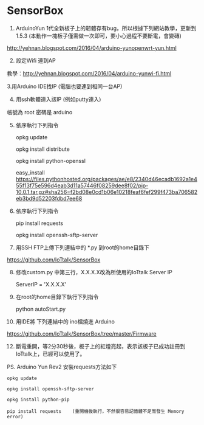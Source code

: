 # SensorBox

1. ArduinoYun 1代全新板子上的韌體存有bug，所以根據下列網站教學，更新到1.5.3 (本動作一塊板子僅需做一次即可，要小心過程不要斷電，會變磚)

http://yehnan.blogspot.com/2016/04/arduino-yunopenwrt-yun.html


2. 設定Wifi  連到AP

教學：http://yehnan.blogspot.com/2016/04/arduino-yunwi-fi.html 


3.用Arduino IDE找IP  (電腦也要連到相同一台AP)
 

4. 用ssh軟體連入該IP (例如putty連入)  

帳號為 root   密碼是  arduino


5. 依序執行下列指令

    opkg update

    opkg install distribute

    opkg install python-openssl

    easy_install https://files.pythonhosted.org/packages/ae/e8/2340d46ecadb1692a1e455f13f75e596d4eab3d11a57446f08259dee8f02/pip-10.0.1.tar.gz#sha256=f2bd08e0cd1b06e10218feaf6fef299f473ba706582eb3bd9d52203fdbd7ee68


6. 依序執行下列指令

    pip install requests

    opkg install openssh-sftp-server


7. 用SSH FTP上傳下列連結中的  *.py 到root的home目錄下

https://github.com/IoTtalk/SensorBox


8. 修改custom.py 中第三行，X.X.X.X改為所使用的IoTtalk Server IP

    ServerIP = 'X.X.X.X'

9. 在root的home目錄下執行下列指令


    python autoStart.py


11. 用IDE將 下列連結中的 ino檔燒進 Arduino

https://github.com/IoTtalk/SensorBox/tree/master/Firmware


12. 斷電重開，等2分30秒後，板子上的紅燈亮起，表示該板子已成功註冊到IoTtalk上，已經可以使用了。






PS. Arduino Yun Rev2 安裝requests方法如下

    opkg update
    
    opkg install openssh-sftp-server
    
    opkg install python-pip
    
    pip install requests    (重開機後執行，不然很容易記憶體不足而發生 Memory error)

